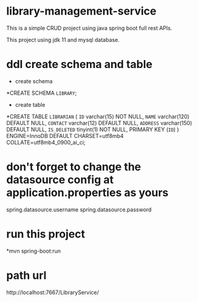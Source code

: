 # library-management-service

This is a simple CRUD project using java spring boot full rest APIs.

This project using jdk 11 and mysql database.


# ddl create schema and table

- create schema

*CREATE SCHEMA `LIBRARY`;

- create table

*CREATE TABLE `LIBRARIAN` (
  `ID` varchar(15) NOT NULL,
  `NAME` varchar(120) DEFAULT NULL,
  `CONTACT` varchar(12) DEFAULT NULL,
  `ADDRESS` varchar(150) DEFAULT NULL,
  `IS_DELETED` tinyint(1) NOT NULL,
  PRIMARY KEY (`ID`)
) ENGINE=InnoDB DEFAULT CHARSET=utf8mb4 COLLATE=utf8mb4_0900_ai_ci;


# don't forget to change the datasource config at application.properties as yours

spring.datasource.username
spring.datasource.password


# run this project 

*mvn spring-boot:run


# path url

http://localhost:7667/LibraryService/
